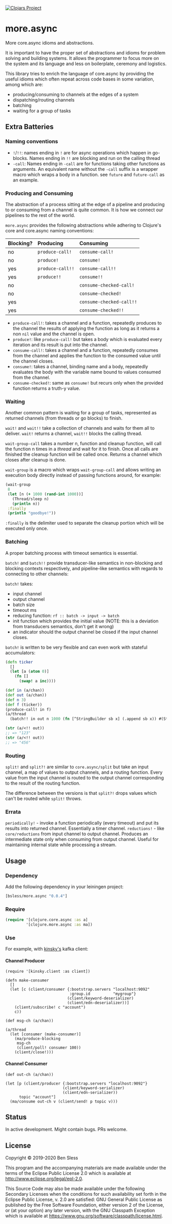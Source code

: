 [![Clojars Project](https://img.shields.io/clojars/v/bsless/more.async.svg)](https://clojars.org/bsless/more.async)

# more.async

More core.async idioms and abstractions.

It is important to have the proper set of abstractions and idioms for problem solving and building systems. It allows the programmer to focus more on the system and its language and less on boilerplate, ceremony and logistics.

This library tries to enrich the language of core.async by providing the useful idioms which often repeat across code bases in some variation, among which are:

- producing/consuming to channels at the edges of a system
- dispatching/routing channels
- batching
- waiting for a group of tasks

## Extra Batteries

### Naming conventions

- `!`/`!!`: names ending in `!` are for async operations which happen in
  go-blocks. Names ending in `!!` are blocking and run on the calling
  thread
- `-call`: Names ending in `-call` are for functions taking other
  functions as arguments. An equivalent name without the `-call` suffix
  is a wrapper macro which wraps a body in a function. see `future` and
  `future-call` as an example.

### Producing and Consuming

The abstraction of a process sitting at the edge of a pipeline and
producing to or consuming from a channel is quite common. It is how we
connect our pipelines to the rest of the world.

`more.async` provides the following abstractions while adhering to
Clojure's core and core.async naming conventions:

| Blocking? | Producing        | Consuming                |
| :--       | :--              | :--                      |
| no        | `produce-call!`  | `consume-call!`          |
| no        | `produce!`       | `consume!`               |
| yes       | `produce-call!!` | `consume-call!!`         |
| yes       | `produce!!`      | `consume!!`              |
| no        |                  | `consume-checked-call!`  |
| no        |                  | `consume-checked!`       |
| yes       |                  | `consume-checked-call!!` |
| yes       |                  | `consume-checked!!`      |

- `produce-call!`: takes a channel and a function, repeatedly produces
  to the channel the results of applying the function as long as it
  returns a non `nil` value and the channel is open.
- `produce!`: like `produce-call!` but takes a body which is evaluated
  every iteration and its result is put into the channel.
- `consume-call!`: takes a channel and a function, repeatedly consumes
  from the channel and applies the function to the consumed value until
  the channel closes.
- `consume!`: takes a channel, binding name and a body, repeatedly
  evaluates the body with the variable name bound to values consumed
  from the channel.
- `consume-checked!`: same as `consume!` but recurs only when the
  provided function returns a truth-y value.
  
### Waiting

Another common pattern is waiting for a group of tasks, represented as
returned channels (from threads or go blocks) to finish.

`wait!` and `wait!!` take a collection of channels and waits for them
all to deliver. `wait!` returns a channel, `wait!!` blocks the calling
thread.

`wait-group-call` takes a number n, function and cleanup function, will
call the function n times in a *thread* and wait for it to finish. Once
all calls are finished the cleanup function will be called once. Returns
a channel which closes after cleanup is done.

`wait-group` is a macro which wraps `wait-group-call` and allows writing
an execution body directly instead of passing functions around, for
example:

```clojure
(wait-group
 8
 (let [n (+ 1000 (rand-int 1000))]
   (Thread/sleep n)
   (println n))
 :finally
 (println "goodbye!"))
```

`:finally` is the delimiter used to separate the cleanup portion which will be executed only once.

### Batching

A proper batching process with timeout semantics is essential.

`batch!` and `batch!!` provide transducer-like semantics in non-blocking
and blocking contexts respectively, and pipeline-like semantics with
regards to connecting to other channels:

`batch!` takes:
- input channel
- output channel
- batch size
- timeout ms
- reducing function: `rf :: batch -> input -> batch`
- init function which provides the initial value (NOTE: this is a
  deviation from transducers semantics, don't get it wrong)
- an indicator should the output channel be closed if the input channel
  closes.
  
`batch!` is written to be very flexible and can even work with stateful accumulators:

```clojure
(defn ticker
  []
  (let [a (atom 0)]
    (fn []
      (swap! a inc))))

(def in (a/chan))
(def out (a/chan))
(def n 3)
(def f (ticker))
(produce-call! in f)
(a/thread
  (batch!! in out n 1000 (fn [^StringBuilder sb x] (.append sb x)) #(StringBuilder.) true))

(str (a/<!! out))
;; => "123"
(str (a/<!! out))
;; => "456"
```

### Routing

`split!` and `split?!` are similar to `core.async/split` but take an
input channel, a map of values to output channels, and a routing
function. Every value from the input channel is routed to the output
channel corresponding to the result of the routing function.

The difference between the versions is that `split?!` drops values which
can't be routed while `split!` throws.


### Errata

`periodically!` - invoke a function periodically (every timeout) and put
its results into returned channel. Essentially a timer channel.
`reductions!` - like `core/reductions` from input channel to output
channel. Produces an intermediate state only when consuming from output
channel. Useful for maintaining internal state while processing a
stream.

## Usage

### Dependency

Add the following dependency in your leiningen project:
```clojure
[bsless/more.async "0.0.4"]
```

### Require

```clojure
(require '[clojure.core.async :as a]
         '[clojure.more.async :as ma])
```

### Use

For example, with [kinsky's](https://github.com/pyr/kinsky) kafka client:

#### Channel Producer

```
(require '[kinsky.client :as client])

(defn make-consumer
  []
  (let [c (client/consumer {:bootstrap.servers "localhost:9092"
                            :group.id          "mygroup"}
                           (client/keyword-deserializer)
                           (client/edn-deserializer))]
    (client/subscribe! c "account")
    c))

(def msg-ch (a/chan))

(a/thread
  (let [consumer (make-consumer)]
    (ma/produce-blocking
     msg-ch
     (client/poll! consumer 100))
    (client/close!)))
```

#### Channel Consumer

```
(def out-ch (a/chan))

(let [p (client/producer {:bootstrap.servers "localhost:9092"}
                         (client/keyword-serializer)
                         (client/edn-serializer))
      topic "account"]
  (ma/consume out-ch v (client/send! p topic v)))
```

## Status

In active development. Might contain bugs. PRs welcome.

## License

Copyright © 2019-2020 Ben Sless

This program and the accompanying materials are made available under the
terms of the Eclipse Public License 2.0 which is available at
http://www.eclipse.org/legal/epl-2.0.

This Source Code may also be made available under the following Secondary
Licenses when the conditions for such availability set forth in the Eclipse
Public License, v. 2.0 are satisfied: GNU General Public License as published by
the Free Software Foundation, either version 2 of the License, or (at your
option) any later version, with the GNU Classpath Exception which is available
at https://www.gnu.org/software/classpath/license.html.

